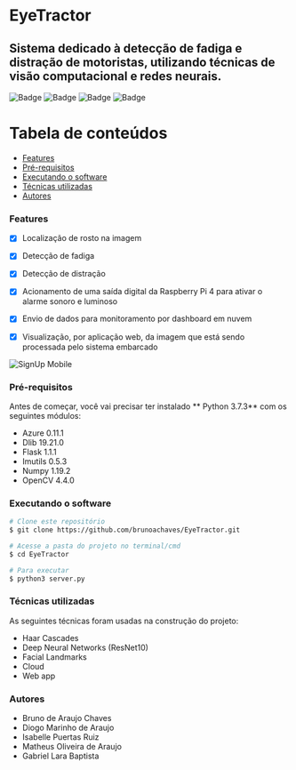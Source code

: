 # EyeTractor

## Sistema dedicado à detecção de fadiga e distração de motoristas, utilizando técnicas de visão computacional e redes neurais.

![Badge](https://img.shields.io/github/issues/brunoachaves/EyeTractor)
![Badge](https://img.shields.io/github/forks/brunoachaves/EyeTractor)
![Badge](https://img.shields.io/github/stars/brunoachaves/EyeTractor)
![Badge](https://img.shields.io/github/license/brunoachaves/EyeTractor)

Tabela de conteúdos
=================
<!--ts-->
   * [Features](#Features)
   * [Pré-requisitos](#Pré-requisitos)
   * [Executando o software](#Executando-o-software)
   * [Técnicas utilizadas](#Técnicas-utilizadas)
   * [Autores](#Autores)
<!--te-->

### Features

- [x] Localização de rosto na imagem
- [x] Detecção de fadiga
- [x] Detecção de distração
- [x] Acionamento de uma saída digital da Raspberry Pi 4 para ativar o alarme sonoro e luminoso
- [x] Envio de dados para monitoramento por dashboard em nuvem
- [x] Visualização, por aplicação web, da imagem que está sendo processada pelo sistema embarcado


![SignUp Mobile](assets/eye_tractor.gif)
### Pré-requisitos

Antes de começar, você vai precisar ter instalado ** Python 3.7.3** com os seguintes módulos:

- Azure 0.11.1
- Dlib 19.21.0
- Flask 1.1.1
- Imutils 0.5.3
- Numpy 1.19.2
- OpenCV 4.4.0


### Executando o software

```bash
# Clone este repositório
$ git clone https://github.com/brunoachaves/EyeTractor.git

# Acesse a pasta do projeto no terminal/cmd
$ cd EyeTractor

# Para executar
$ python3 server.py
```

### Técnicas utilizadas

As seguintes técnicas foram usadas na construção do projeto:

- Haar Cascades
- Deep Neural Networks (ResNet10)
- Facial Landmarks
- Cloud
- Web app


### Autores
- Bruno de Araujo Chaves
- Diogo Marinho de Araujo
- Isabelle Puertas Ruiz
- Matheus Oliveira de Araujo
- Gabriel Lara Baptista

